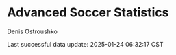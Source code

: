 # Advanced Soccer Statistics
Denis Ostroushko

<!-- gfm -->

Last successful data update: 2025-01-24 06:32:17 CST
